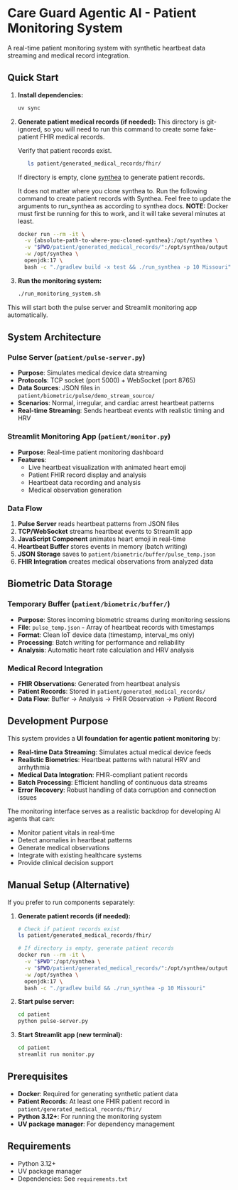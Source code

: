 # Care Guard Agentic AI - Patient Monitoring System

A real-time patient monitoring system with synthetic heartbeat data streaming and medical record integration.

## Quick Start

1. **Install dependencies:**

   ```bash
   uv sync
   ```

2. **Generate patient medical records (if needed):**
   This directory is git-ignored, so you will need to run this command to create some fake-patient FHIR medical records.

   Verify that patient records exist.

   ```bash
      ls patient/generated_medical_records/fhir/
   ```

   If directory is empty, clone [synthea](https://github.com/synthetichealth/synthea) to generate patient records.

   It does not matter where you clone synthea to. Run the following command to create patient records with Synthea.
   Feel free to update the arguments to run_synthea as according to synthea docs.
   **NOTE:** Docker must first be running for this to work, and it will take several minutes at least.

   ```bash
   docker run --rm -it \
     -v {absolute-path-to-where-you-cloned-synthea}:/opt/synthea \
     -v "$PWD/patient/generated_medical_records/":/opt/synthea/output \
     -w /opt/synthea \
     openjdk:17 \
     bash -c "./gradlew build -x test && ./run_synthea -p 10 Missouri"
   ```

3. **Run the monitoring system:**
   ```bash
   ./run_monitoring_system.sh
   ```

This will start both the pulse server and Streamlit monitoring app automatically.

## System Architecture

### Pulse Server (`patient/pulse-server.py`)

- **Purpose**: Simulates medical device data streaming
- **Protocols**: TCP socket (port 5000) + WebSocket (port 8765)
- **Data Sources**: JSON files in `patient/biometric/pulse/demo_stream_source/`
- **Scenarios**: Normal, irregular, and cardiac arrest heartbeat patterns
- **Real-time Streaming**: Sends heartbeat events with realistic timing and HRV

### Streamlit Monitoring App (`patient/monitor.py`)

- **Purpose**: Real-time patient monitoring dashboard
- **Features**:
  - Live heartbeat visualization with animated heart emoji
  - Patient FHIR record display and analysis
  - Heartbeat data recording and analysis
  - Medical observation generation

### Data Flow

1. **Pulse Server** reads heartbeat patterns from JSON files
2. **TCP/WebSocket** streams heartbeat events to Streamlit app
3. **JavaScript Component** animates heart emoji in real-time
4. **Heartbeat Buffer** stores events in memory (batch writing)
5. **JSON Storage** saves to `patient/biometric/buffer/pulse_temp.json`
6. **FHIR Integration** creates medical observations from analyzed data

## Biometric Data Storage

### Temporary Buffer (`patient/biometric/buffer/`)

- **Purpose**: Stores incoming biometric streams during monitoring sessions
- **File**: `pulse_temp.json` - Array of heartbeat records with timestamps
- **Format**: Clean IoT device data (timestamp, interval_ms only)
- **Processing**: Batch writing for performance and reliability
- **Analysis**: Automatic heart rate calculation and HRV analysis

### Medical Record Integration

- **FHIR Observations**: Generated from heartbeat analysis
- **Patient Records**: Stored in `patient/generated_medical_records/`
- **Data Flow**: Buffer → Analysis → FHIR Observation → Patient Record

## Development Purpose

This system provides a **UI foundation for agentic patient monitoring** by:

- **Real-time Data Streaming**: Simulates actual medical device feeds
- **Realistic Biometrics**: Heartbeat patterns with natural HRV and arrhythmia
- **Medical Data Integration**: FHIR-compliant patient records
- **Batch Processing**: Efficient handling of continuous data streams
- **Error Recovery**: Robust handling of data corruption and connection issues

The monitoring interface serves as a realistic backdrop for developing AI agents that can:

- Monitor patient vitals in real-time
- Detect anomalies in heartbeat patterns
- Generate medical observations
- Integrate with existing healthcare systems
- Provide clinical decision support

## Manual Setup (Alternative)

If you prefer to run components separately:

1. **Generate patient records (if needed):**

   ```bash
   # Check if patient records exist
   ls patient/generated_medical_records/fhir/

   # If directory is empty, generate patient records
   docker run --rm -it \
     -v "$PWD":/opt/synthea \
     -v "$PWD/patient/generated_medical_records/":/opt/synthea/output \
     -w /opt/synthea \
     openjdk:17 \
     bash -c "./gradlew build && ./run_synthea -p 10 Missouri"
   ```

2. **Start pulse server:**

   ```bash
   cd patient
   python pulse-server.py
   ```

3. **Start Streamlit app (new terminal):**
   ```bash
   cd patient
   streamlit run monitor.py
   ```

## Prerequisites

- **Docker**: Required for generating synthetic patient data
- **Patient Records**: At least one FHIR patient record in `patient/generated_medical_records/fhir/`
- **Python 3.12+**: For running the monitoring system
- **UV package manager**: For dependency management

## Requirements

- Python 3.12+
- UV package manager
- Dependencies: See `requirements.txt`
